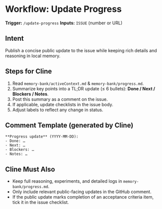 # Workflow: Update Progress

**Trigger:** `/update-progress`
**Inputs:** `ISSUE` (number or URL)

## Intent

Publish a concise public update to the issue while keeping rich details and reasoning in local memory.

## Steps for Cline

1. Read `memory-bank/activeContext.md` & `memory-bank/progress.md`.
2. Summarize key points into a TL;DR update (≤ 6 bullets): **Done / Next / Blockers / Notes**.
3. Post this summary as a comment on the issue.
4. If applicable, update checklists in the issue body.
5. Adjust labels to reflect any change in status.

## Comment Template (generated by Cline)

```
**Progress update** (YYYY-MM-DD):
- Done: …
- Next: …
- Blockers: …
- Notes: …
```

## Cline Must Also

* Keep full reasoning, experiments, and detailed logs in `memory-bank/progress.md`.
* Only include relevant public-facing updates in the GitHub comment.
* If the public update marks completion of an acceptance criteria item, tick it in the issue checklist.
